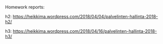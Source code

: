 Homework reports:

h2: https://heikkima.wordpress.com/2018/04/04/palvelinten-hallinta-2018-h2/

h3: https://heikkima.wordpress.com/2018/04/16/palvelinten-hallinta-2018-h3/
